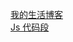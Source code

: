 <a href="http://tianchao.duapp.com/">我的生活博客</a><br/>
<a href="https://github.com/tianchoy/blog/issues/1">Js 代码段</a>
